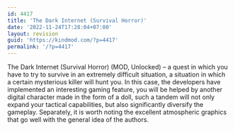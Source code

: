 ```yaml
---
id: 4417
title: 'The Dark Internet (Survival Horror)'
date: '2022-11-24T17:28:04+07:00'
layout: revision
guid: 'https://kindmod.com/?p=4417'
permalink: '/?p=4417'
---
```


The Dark Internet (Survival Horror) (MOD, Unlocked) – a quest in which you have to try to survive in an extremely difficult situation, a situation in which a certain mysterious killer will hunt you. In this case, the developers have implemented an interesting gaming feature, you will be helped by another digital character made in the form of a doll, such a tandem will not only expand your tactical capabilities, but also significantly diversify the gameplay. Separately, it is worth noting the excellent atmospheric graphics that go well with the general idea of the authors.